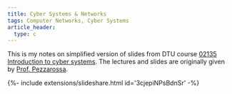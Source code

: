 ```yaml
---
title: Cyber Systems & Networks
tags: Computer Networks, Cyber Systems
article_header:
  type: c
---
```


This is my notes on simplified version of slides from DTU course [02135 Introduction to cyber systems](https://kurser.dtu.dk/course/02135). The lectures and slides are originally given by [Prof. Pezzarossa](https://www.dtu.dk/Person/cwis?id=74954&type=person&lg=showcommon&entity=profile).

<div>{%- include extensions/slideshare.html id='3cjepiNPsBdnSr' -%}</div>

